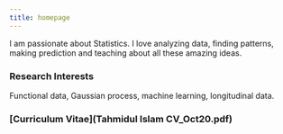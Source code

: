 ```yaml
---
title: homepage
---
```


I am passionate about Statistics. I love analyzing data, finding patterns, making prediction and teaching about all these amazing ideas.

### Research Interests

Functional data, Gaussian process, machine learning, longitudinal data.

###  [Curriculum Vitae](Tahmidul Islam CV_Oct20.pdf)
